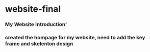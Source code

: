 # website-final
### My Website Introduction'

### created the hompage for my website, need to add the key frame and skelenton design



